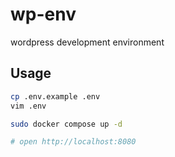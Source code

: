 # wp-env

wordpress development environment

## Usage

```sh
cp .env.example .env
vim .env

sudo docker compose up -d

# open http://localhost:8080
```
